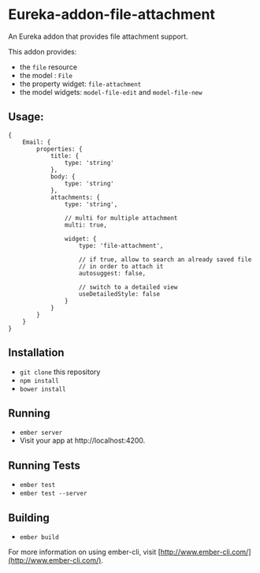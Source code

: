 # Eureka-addon-file-attachment

An Eureka addon that provides file attachment support.

This addon provides:

 - the `file` resource
 - the model : `File`
 - the property widget: `file-attachment`
 - the model widgets: `model-file-edit` and `model-file-new`


## Usage:

    {
        Email: {
            properties: {
                title: {
                    type: 'string'
                },
                body: {
                    type: 'string'
                },
                attachments: {
                    type: 'string',

                    // multi for multiple attachment
                    multi: true,

                    widget: {
                        type: 'file-attachment',

                        // if true, allow to search an already saved file
                        // in order to attach it
                        autosuggest: false,

                        // switch to a detailed view
                        useDetailedStyle: false
                    }
                }
            }
        }
    }

## Installation

* `git clone` this repository
* `npm install`
* `bower install`

## Running

* `ember server`
* Visit your app at http://localhost:4200.

## Running Tests

* `ember test`
* `ember test --server`

## Building

* `ember build`

For more information on using ember-cli, visit [http://www.ember-cli.com/](http://www.ember-cli.com/).
